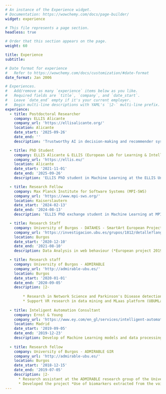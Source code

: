 ```yaml
---
# An instance of the Experience widget.
# Documentation: https://wowchemy.com/docs/page-builder/
widget: experience

# This file represents a page section.
headless: true

# Order that this section appears on the page.
weight: 60

title: Experience
subtitle:

# Date format for experience
#   Refer to https://wowchemy.com/docs/customization/#date-format
date_format: Jan 2006

# Experiences.
#   Add/remove as many `experience` items below as you like.
#   Required fields are `title`, `company`, and `date_start`.
#   Leave `date_end` empty if it's your current employer.
#   Begin multi-line descriptions with YAML's `|2-` multi-line prefix.
experience:
  - title: Postdoctoral Researcher
    company: ELLIS Alicante
    company_url: 'https://ellisalicante.org/'
    location: Alicante
    date_start: '2025-09-26'
    date_end: ''
    description: 'Trustworthy AI in decision-making and recommender systems using multi-modal and foundational models. Technical advancements and regulation intersection.'

  - title: PhD Student
    company: ELLIS Alicante & ELLIS (European Lab for Learning & Intelligent Systems)
    company_url: 'https://ellis.eu/'
    location: Alicante
    date_start: '2021-11-01'
    date_end: '2025-09-26'
    description: 'ELLIS PhD student in Machine Learning at the ELLIS Unit Alicante advised by Nuria Oliver. PhD exchange at MPI-SWS hosted by Manuel Gomez Rodriguez as advisors. Partially founded by several sources: INTEL, ELIAS European project [101120237-HORIZON-CL4-2022-HUMAN-02], Generalitat Valenciana and Bank Sabadell.'

  - title: Research Fellow
    company: Max Planck Institute for Software Systems (MPI-SWS)
    company_url: 'https://www.mpi-sws.org/'
    location: Kaiserslautern
    date_start: '2024-02-13'
    date_end: '2024-08-13'
    description: 'ELLIS PhD exchange student in Machine Learning at MPI-SWS advised by Dr. Manuel Gomez Rodriguez. Project on Human-AI collaboration.'

  - title: Research Staff
    company: University of Burgos - DATAHES - SmartArt European Project
    company_url: 'https://investigacion.ubu.es/grupos/1812/detalle?lang=en'
    location: Burgos
    date_start: '2020-12-10'
    date_end: '2021-08-10'
    description: Data Analysis in web behaviour (*European project 2019-1-ES01-KA204-065615*)

  - title: Research staff
    company: University of Burgos - ADMIRABLE
    company_url: 'http://admirable-ubu.es/'
    location: Burgos
    date_start: '2020-01-01'
    date_end: '2020-09-05'
    description: |2-
    
        * Research in Network Science and Parkinson's Disease detection through voice
        * Support VR research in data mining and MLaas platform (UBUMLaas)
        
  - title: Inteligent Automation Consultant
    company: Ernst & Young
    company_url: 'https://www.ey.com/en_gl/services/intelligent-automation'
    location: Madrid
    date_start: '2019-09-05'
    date_end: '2019-12-23'
    description: Develop of Machine Learning models and data processing pipelines to embed AI models in RPA processes.
   
  - title: Research fellow
    company: University of Burgos - ADMIRABLE GIR
    company_url: 'http://admirable-ubu.es/'
    location: Burgos
    date_start: '2018-12-15'
    date_end: '2019-07-05'
    description: |2-
      * Research assistant at the ADMIRABLE research group of the University of Burgos. Funded by the *Collaboration Scholarship of the Spanish Ministry of Education*. 
      * Developed the project *Use of biomarkers extracted from the voice for the detection of Parkinson*, which was my BSc Thesis, evaluated with honors.
---
```


